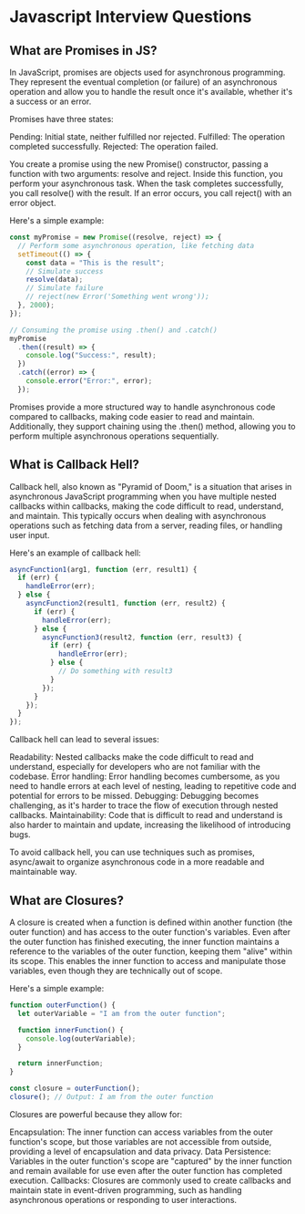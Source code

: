 # Javascript Interview Questions

## What are Promises in JS?

In JavaScript, promises are objects used for asynchronous programming. They represent the eventual completion (or failure) of an asynchronous operation and allow you to handle the result once it's available, whether it's a success or an error.

Promises have three states:

Pending: Initial state, neither fulfilled nor rejected.
Fulfilled: The operation completed successfully.
Rejected: The operation failed.

You create a promise using the new Promise() constructor, passing a function with two arguments: resolve and reject. Inside this function, you perform your asynchronous task. When the task completes successfully, you call resolve() with the result. If an error occurs, you call reject() with an error object.

Here's a simple example:

```javascript
const myPromise = new Promise((resolve, reject) => {
  // Perform some asynchronous operation, like fetching data
  setTimeout(() => {
    const data = "This is the result";
    // Simulate success
    resolve(data);
    // Simulate failure
    // reject(new Error('Something went wrong'));
  }, 2000);
});

// Consuming the promise using .then() and .catch()
myPromise
  .then((result) => {
    console.log("Success:", result);
  })
  .catch((error) => {
    console.error("Error:", error);
  });
```

Promises provide a more structured way to handle asynchronous code compared to callbacks, making code easier to read and maintain. Additionally, they support chaining using the .then() method, allowing you to perform multiple asynchronous operations sequentially.

## What is Callback Hell?

Callback hell, also known as "Pyramid of Doom," is a situation that arises in asynchronous JavaScript programming when you have multiple nested callbacks within callbacks, making the code difficult to read, understand, and maintain. This typically occurs when dealing with asynchronous operations such as fetching data from a server, reading files, or handling user input.

Here's an example of callback hell:

```javascript
asyncFunction1(arg1, function (err, result1) {
  if (err) {
    handleError(err);
  } else {
    asyncFunction2(result1, function (err, result2) {
      if (err) {
        handleError(err);
      } else {
        asyncFunction3(result2, function (err, result3) {
          if (err) {
            handleError(err);
          } else {
            // Do something with result3
          }
        });
      }
    });
  }
});
```

Callback hell can lead to several issues:

Readability: Nested callbacks make the code difficult to read and understand, especially for developers who are not familiar with the codebase.
Error handling: Error handling becomes cumbersome, as you need to handle errors at each level of nesting, leading to repetitive code and potential for errors to be missed.
Debugging: Debugging becomes challenging, as it's harder to trace the flow of execution through nested callbacks.
Maintainability: Code that is difficult to read and understand is also harder to maintain and update, increasing the likelihood of introducing bugs.

To avoid callback hell, you can use techniques such as promises, async/await to organize asynchronous code in a more readable and maintainable way.

## What are Closures?

A closure is created when a function is defined within another function (the outer function) and has access to the outer function's variables. Even after the outer function has finished executing, the inner function maintains a reference to the variables of the outer function, keeping them "alive" within its scope. This enables the inner function to access and manipulate those variables, even though they are technically out of scope.

Here's a simple example:

```javascript
function outerFunction() {
  let outerVariable = "I am from the outer function";

  function innerFunction() {
    console.log(outerVariable);
  }

  return innerFunction;
}

const closure = outerFunction();
closure(); // Output: I am from the outer function
```

Closures are powerful because they allow for:

Encapsulation: The inner function can access variables from the outer function's scope, but those variables are not accessible from outside, providing a level of encapsulation and data privacy.
Data Persistence: Variables in the outer function's scope are "captured" by the inner function and remain available for use even after the outer function has completed execution.
Callbacks: Closures are commonly used to create callbacks and maintain state in event-driven programming, such as handling asynchronous operations or responding to user interactions.
